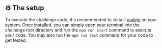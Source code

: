 ## ⚙ The setup

To execute the challenge code, it's recommended to installl [nodejs](https://nodejs.org) on your system. Once installed, you can simply open your terminal into the challenge root directory and run the `npm run start` command to execute your code. You may also run the `npm run test` command for your code to get tested.
